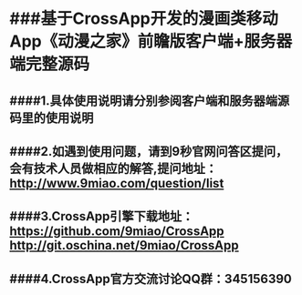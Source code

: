 ###基于CrossApp开发的漫画类移动App《动漫之家》前瞻版客户端+服务器端完整源码
====
####1.具体使用说明请分别参阅客户端和服务器端源码里的使用说明
----
####2.如遇到使用问题，请到9秒官网问答区提问，会有技术人员做相应的解答,提问地址：http://www.9miao.com/question/list
----
####3.CrossApp引擎下载地址：https://github.com/9miao/CrossApp     http://git.oschina.net/9miao/CrossApp
----
####4.CrossApp官方交流讨论QQ群：345156390
----

